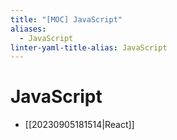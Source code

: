 ```yaml
---
title: "[MOC] JavaScript"
aliases:
  - JavaScript
linter-yaml-title-alias: JavaScript
---
```


# JavaScript

- [[20230905181514|React]]
